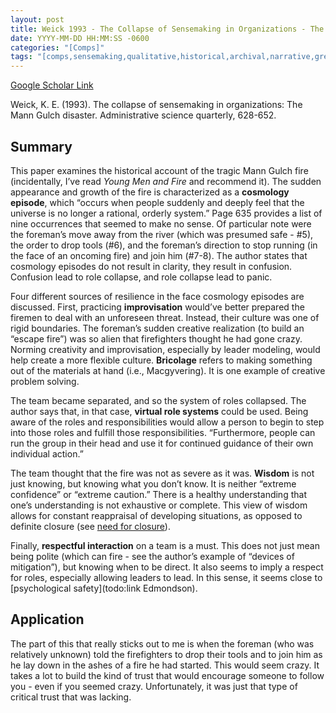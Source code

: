 ```yaml
---
layout: post
title: Weick 1993 - The Collapse of Sensemaking in Organizations - The Mann Gulch Disaster
date: YYYY-MM-DD HH:MM:SS -0600
categories: "[Comps]"
tags: "[comps,sensemaking,qualitative,historical,archival,narrative,great paper,firefighting,team,leader,trust,creativity,leader qualities]"
---
```


[Google Scholar Link](https://scholar.google.com/scholar?hl=en&as_sdt=0%2C45&q=The+Collapse+of+Sensemaking+in+Organizations+-+The+Mann+Gulch+Disaster&btnG=)

Weick, K. E. (1993). The collapse of sensemaking in organizations: The Mann Gulch disaster. Administrative science quarterly, 628-652.

## Summary
This paper examines the historical account of the tragic Mann Gulch fire (incidentally, I’ve read _Young Men and Fire_ and recommend it).  The sudden appearance and growth of the fire is characterized as a **cosmology episode**, which “occurs when people suddenly and deeply feel that the universe is no longer a rational, orderly system.”  Page 635 provides a list of nine occurrences that seemed to make no sense.  Of particular note were the foreman’s move away from the river (which was presumed safe - #5), the order to drop tools (#6), and the foreman’s direction to stop running (in the face of an oncoming fire) and join him (#7-8).  The author states that cosmology episodes do not result in clarity, they result in confusion.  Confusion lead to role collapse, and role collapse lead to panic.

Four different sources of resilience in the face cosmology episodes are discussed.  First, practicing **improvisation** would’ve better prepared the firemen to deal with an unforeseen threat.  Instead, their culture was one of rigid boundaries.  The foreman’s sudden creative realization (to build an “escape fire”) was so alien that firefighters thought he had gone crazy.  Norming creativity and improvisation, especially by leader modeling, would help create a more flexible culture.  **Bricolage** refers to making something out of the materials at hand (i.e., Macgyvering).  It is one example of creative problem solving.

The team became separated, and so the system of roles collapsed.  The author says that, in that case, **virtual role systems** could be used.  Being aware of the roles and responsibilities would allow a person to begin to step into those roles and fulfill those responsibilities.  “Furthermore, people can run the group in their head and use it for continued guidance of their own individual action.”

The team thought that the fire was not as severe as it was.  **Wisdom** is not just knowing, but knowing what you don’t know.  It is neither “extreme confidence” or “extreme caution.”  There is a healthy understanding that one’s understanding is not exhaustive or complete.  This view of wisdom allows for constant reappraisal of developing situations, as opposed to definite closure (see [need for closure](todo:link)).

Finally, **respectful interaction** on a team is a must.  This does not just mean being polite (which can fire - see the author’s example of “devices of mitigation”), but knowing when to be direct.  It also seems to imply a respect for roles, especially allowing leaders to lead.  In this sense, it seems close to [psychological safety](todo:link Edmondson).

## Application
The part of this that really sticks out to me is when the foreman (who was relatively unknown) told the firefighters to drop their tools and to join him as he lay down in the ashes of a fire he had started.  This would seem crazy.  It takes a lot to build the kind of trust that would encourage someone to follow you - even if you seemed crazy.  Unfortunately, it was just that type of critical trust that was lacking.
